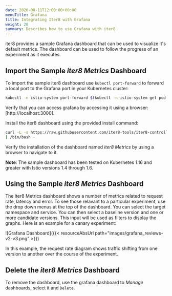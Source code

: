 ```yaml
---
date: 2020-08-11T12:00:00+00:00
menuTitle: Grafana
title: Integrating Iter8 with Grafana
weight: 20
summary: Describes how to use Grafana with iter8
---
```


iter8 provides a sample Grafana dashboard that can be used to visualize it's default metrics.
The dashboard can be used to follow the progress of an experiment as it executes.

## Import the Sample *iter8 Metrics* Dashboard

To import the sample iter8 dashboard use `kubectl port-forward` to forward a local port to the Grafana port in your Kubernetes cluster:

```bash
kubectl -n istio-system port-forward $(kubectl -n istio-system get pod -l app=grafana -o jsonpath='{.items[0].metadata.name}') 3000:3000
```

Verify that you can access grafana by accessing it using a browser: [http://localhost:3000].

Install the iter8 dashboard using the provided install command:

```bash
curl -L -s https://raw.githubusercontent.com/iter8-tools/iter8-controller/v1.0.0-preview/hack/grafana_install_dashboard.sh \
| /bin/bash -
```

Verify the installation of the dashboard named *iter8 Metrics* by using a browser to navigate to it.

**Note**: The sample dashboard has been tested on Kubernetes 1.16 and greater with Istio versions 1.4 through 1.6.

## Using the Sample *iter8 Metrics* Dashboard

The iter8 Metrics dashboard shows a number of metrics related to request rate, latency and error.
To see those relavant to a particular experiment, use the drop down menus at the top of the dashboard.
You can select the target namespace and service.
You can then select a baseline version and one or more candidate versions.
This input will be used as filters to display the graphs. Here is an example for a canary experiment:

![Grafana Dashboard]({{< resourceAbsUrl path="images/grafana_reviews-v2-v3.png" >}})

In this example, the request rate diagram shows traffic shifting from one version to another over the course of the experiment.

## Delete the *iter8 Metrics* Dashboard

To remove the dashboard, use the grafana dashboard to *Manage* dashboards, select it and `Delete`.
